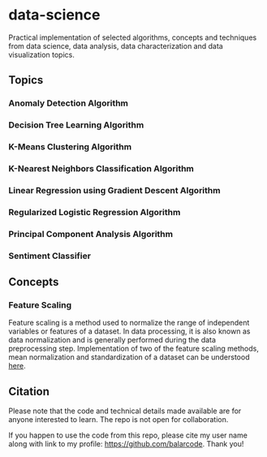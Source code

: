 # data-science

Practical implementation of selected algorithms, concepts and techniques from data science, data analysis, data characterization and data visualization topics.

## Topics

### Anomaly Detection Algorithm

### Decision Tree Learning Algorithm

### K-Means Clustering Algorithm

### K-Nearest Neighbors Classification Algorithm

### Linear Regression using Gradient Descent Algorithm

### Regularized Logistic Regression Algorithm

### Principal Component Analysis Algorithm

### Sentiment Classifier

## Concepts

### Feature Scaling

Feature scaling is a method used to normalize the range of independent variables or features of a dataset. In data processing, it is also known as data normalization and is generally performed during the data preprocessing step. Implementation of two of the feature scaling methods, mean normalization and standardization of a dataset can be understood [here](https://github.com/balarcode/subjects/tree/main/random_process#readme).

## Citation

Please note that the code and technical details made available are for anyone interested to learn. The repo is not open for collaboration.

If you happen to use the code from this repo, please cite my user name along with link to my profile: https://github.com/balarcode. Thank you!
